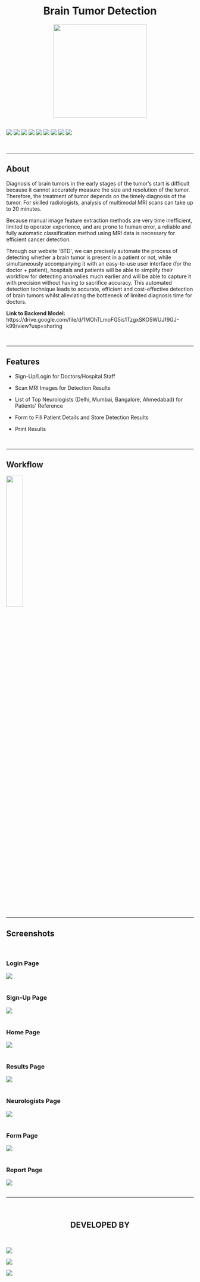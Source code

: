<h1 align="center">Brain Tumor Detection</h1>

<div align="center">
<img align="center" src="readme_assets\B.png" height="250px"> 
</div>

<br>

[![](https://img.shields.io/badge/Made_with-Python-green?style=for-the-badge&logo=python)](https://www.python.org)
[![](https://img.shields.io/badge/Made_with-Flask-green?style=for-the-badge&logo=Flask)](https://flask.palletsprojects.com/en/1.1.x/)
[![](https://img.shields.io/badge/Made_with-Tensorflow-green?style=for-the-badge&logo=tensorflow)](https://www.tensorflow.org)
[![](https://img.shields.io/badge/Made_with-Opencv-green?style=for-the-badge&logo=opencv)](https://opencv.org)
[![](https://img.shields.io/badge/Made_with-SQLite-green?style=for-the-badge&logo=SQLite)](https://www.sqlite.org/index.html)
[![](https://img.shields.io/badge/Made_with-HTML-green?style=for-the-badge&logo=HTML5)](https://html.com/)
[![](https://img.shields.io/badge/Made_with-CSS-green?style=for-the-badge&logo=CSS3)](https://www.w3.org/Style/CSS/Overview.en.html)
[![](https://img.shields.io/badge/Made_with-JavaScript-green?style=for-the-badge&logo=javaScript)](https://www.javascript.com/)
[![](https://img.shields.io/badge/Made_with-Bootstrap-green?style=for-the-badge&logo=Bootstrap)](https://getbootstrap.com/)


</br>

</div>



---
<h2><strong>About</h2></strong>
<p>Diagnosis of brain tumors in the early stages of the tumor’s start is difficult because it cannot accurately measure the size and resolution of the tumor. Therefore, the treatment of tumor depends on the timely diagnosis of the tumor. For skilled radiologists, analysis of multimodal MRI scans can take up to 20 minutes. </p>

<p>Because manual image feature extraction methods are very time inefficient, limited to operator experience, and are prone to human error, a reliable and fully automatic classification method using MRI data is necessary for efficient cancer detection. 
  </p>


<p>Through our website 'BTD', we can precisely automate the process of detecting whether a brain tumor is present in a patient or not, while simultaneously accompanying it with an easy-to-use user interface (for the doctor + patient), hospitals and patients will be able to simplify their workflow for detecting anomalies much earlier and will be able to capture it with precision without having to sacrifice accuracy. This automated detection technique leads to accurate, efficient and cost-effective detection of brain tumors whilst alleviating the bottleneck of limited diagnosis time for doctors.  
</p>

<p><strong>Link to Backend Model:</strong>
https://drive.google.com/file/d/1MOhTLmoFG5is1TzgxSKO5WUJf9GJ-k99/view?usp=sharing</p>
<br>

---

<h2><strong>Features</h2></strong>

* Sign-Up/Login for Doctors/Hospital Staff

* Scan MRI Images for Detection Results​

* List of Top Neurologists (Delhi, Mumbai, Bangalore, Ahmedabad) for Patients' Reference   ​

* Form to Fill Patient Details and Store Detection Results 

* Print Results

<br>

---

<h2><strong>Workflow</h2></strong>

<img src="readme_assets/MP final Flow Diagram.png" style="width: 30%"> <br>


---

<h2><strong>Screenshots</strong></h2>
<br>
<div>
<h3>Login Page</h3>
<img src="readme_assets/login.PNG">
<br><br>
<h3>Sign-Up Page</h3>
<img src="readme_assets/signup.PNG">
<br><br>
<h3>Home Page</h3>
<img src="readme_assets/mainPage.PNG">
<br><br>
<h3>Results Page</h3>
<img src="readme_assets/detectionResult.PNG">
<br><br>
<h3>Neurologists Page</h3>
<img src="readme_assets/doctors.PNG">
<br><br>
<h3>Form Page</h3>
<img src="readme_assets/form.PNG">
<br><br>
<h3>Report Page</h3>
<img src="readme_assets/report.PNG">
<br><br>
</div>

</div>



---



<br>
<h2 align="center"><b>DEVELOPED BY</b></h2><br>


[![](https://img.shields.io/badge/LinkedIn-Priyanka_Hotchandani-blue?style=for-the-badge&logo=linkedin)](https://www.linkedin.com/in/priyanka-hotchandani/)

[![](https://img.shields.io/badge/LinkedIn-Prachi_Randeria-blue?style=for-the-badge&logo=linkedin)](https://www.linkedin.com/in/prachi-randeria/)

[![](https://img.shields.io/badge/LinkedIn-Vaishnavi_Patil-blue?style=for-the-badge&logo=linkedin)](https://www.linkedin.com/in/vaishnavi-patil-79773a1a7/)
 
